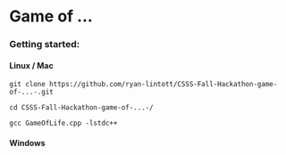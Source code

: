 # Game of ...

### Getting started:

#### Linux / Mac

`git clone https://github.com/ryan-lintott/CSSS-Fall-Hackathon-game-of-...-.git`

`cd CSSS-Fall-Hackathon-game-of-...-/`

`gcc GameOfLife.cpp -lstdc++`

#### Windows
